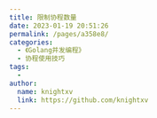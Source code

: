 ```yaml
---
title: 限制协程数量
date: 2023-01-19 20:51:26
permalink: /pages/a358e8/
categories:
  - 《Golang并发编程》
  - 协程使用技巧
tags:
  - 
author: 
  name: knightxv
  link: https://github.com/knightxv
---
```

